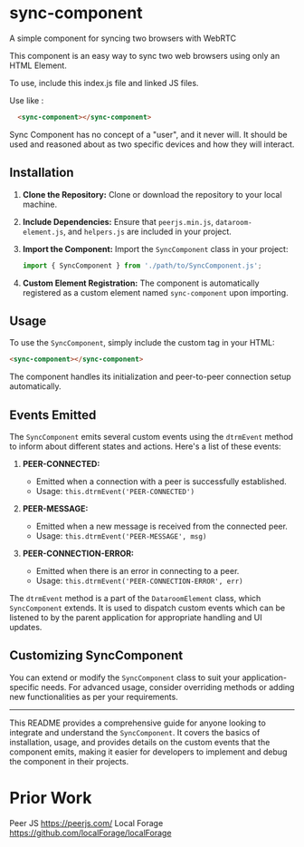 # sync-component
A simple component for syncing two browsers with WebRTC

This component is an easy way to sync
two web browsers using only an HTML Element.

To use, include this index.js file and linked
JS files. 

Use like :
```html
  <sync-component></sync-component>
```

Sync Component has no concept of a "user", 
and it never will. It should be used and reasoned 
about as two specific devices and how they will interact. 


## Installation

1. **Clone the Repository:**
   Clone or download the repository to your local machine.

2. **Include Dependencies:**
   Ensure that `peerjs.min.js`, `dataroom-element.js`, and `helpers.js` are included in your project.

3. **Import the Component:**
   Import the `SyncComponent` class in your project:
   ```javascript
   import { SyncComponent } from './path/to/SyncComponent.js';
   ```

4. **Custom Element Registration:**
   The component is automatically registered as a custom element named `sync-component` upon importing.

## Usage

To use the `SyncComponent`, simply include the custom tag in your HTML:

```html
<sync-component></sync-component>
```

The component handles its initialization and peer-to-peer connection setup automatically.

## Events Emitted

The `SyncComponent` emits several custom events using the `dtrmEvent` method to inform about different states and actions. Here's a list of these events:

1. **PEER-CONNECTED:**
   - Emitted when a connection with a peer is successfully established.
   - Usage: `this.dtrmEvent('PEER-CONNECTED')`

2. **PEER-MESSAGE:**
   - Emitted when a new message is received from the connected peer.
   - Usage: `this.dtrmEvent('PEER-MESSAGE', msg)`

3. **PEER-CONNECTION-ERROR:**
   - Emitted when there is an error in connecting to a peer.
   - Usage: `this.dtrmEvent('PEER-CONNECTION-ERROR', err)`

The `dtrmEvent` method is a part of the `DataroomElement` class, which `SyncComponent` extends. It is used to dispatch custom events which can be listened to by the parent application for appropriate handling and UI updates.

## Customizing SyncComponent

You can extend or modify the `SyncComponent` class to suit your application-specific needs. For advanced usage, consider overriding methods or adding new functionalities as per your requirements.

---

This README provides a comprehensive guide for anyone looking to integrate and understand the `SyncComponent`. It covers the basics of installation, usage, and provides details on the custom events that the component emits, making it easier for developers to implement and debug the component in their projects.

# Prior Work
Peer JS https://peerjs.com/
Local Forage https://github.com/localForage/localForage


